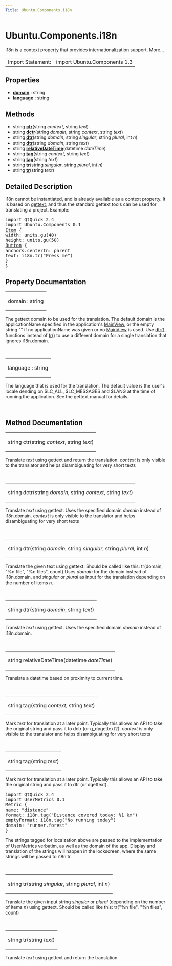 ```yaml
---
Title: Ubuntu.Components.i18n
---
```


# Ubuntu.Components.i18n

<span class="subtitle"></span>
<!-- $$$i18n-brief -->
<p>i18n is a context property that provides internationalization support. More...</p>
<!-- @@@i18n -->
<table class="alignedsummary">
<tr><td class="memItemLeft rightAlign topAlign"> Import Statement:</td><td class="memItemRight bottomAlign"> import Ubuntu.Components 1.3</td></tr></table><ul>
</ul>
<h2 id="properties">Properties</h2>
<ul>
<li class="fn"><b><b><a href="#domain-prop">domain</a></b></b> : string</li>
<li class="fn"><b><b><a href="#language-prop">language</a></b></b> : string</li>
</ul>
<h2 id="methods">Methods</h2>
<ul>
<li class="fn">string <b><b><a href="#ctr-method">ctr</a></b></b>(string <i>context</i>, string <i>text</i>)</li>
<li class="fn">string <b><b><a href="#dctr-method">dctr</a></b></b>(string <i>domain</i>, string <i>context</i>, string <i>text</i>)</li>
<li class="fn">string <b><b><a href="#dtr-method-2">dtr</a></b></b>(string <i>domain</i>, string <i>singular</i>, string <i>plural</i>, int <i>n</i>)</li>
<li class="fn">string <b><b><a href="#dtr-method">dtr</a></b></b>(string <i>domain</i>, string <i>text</i>)</li>
<li class="fn">string <b><b><a href="#relativeDateTime-method">relativeDateTime</a></b></b>(datetime <i>dateTime</i>)</li>
<li class="fn">string <b><b><a href="#tag-method-2">tag</a></b></b>(string <i>context</i>, string <i>text</i>)</li>
<li class="fn">string <b><b><a href="#tag-method">tag</a></b></b>(string <i>text</i>)</li>
<li class="fn">string <b><b><a href="#tr-method-2">tr</a></b></b>(string <i>singular</i>, string <i>plural</i>, int <i>n</i>)</li>
<li class="fn">string <b><b><a href="#tr-method">tr</a></b></b>(string <i>text</i>)</li>
</ul>
<!-- $$$i18n-description -->
<h2 id="details">Detailed Description</h2>
</p>
<p>i18n cannot be instantiated, and is already available as a context property. It is based on <a href="https://www.gnu.org/software/gettext/">gettext</a>, and thus the standard gettext tools can be used for translating a project. Example:</p>
<pre class="qml">import QtQuick 2.4
import Ubuntu.Components 0.1
<span class="type"><a href="QtQuick.Item.md">Item</a></span> {
<span class="name">width</span>: <span class="name">units</span>.<span class="name">gu</span>(<span class="number">40</span>)
<span class="name">height</span>: <span class="name">units</span>.<span class="name">gu</span>(<span class="number">50</span>)
<span class="type"><a href="Ubuntu.Components.Button.md">Button</a></span> {
<span class="name">anchors</span>.centerIn: <span class="name">parent</span>
<span class="name">text</span>: <span class="name">i18n</span>.<span class="name">tr</span>(<span class="string">&quot;Press me&quot;</span>)
}
}</pre>
<!-- @@@i18n -->
<h2>Property Documentation</h2>
<!-- $$$domain -->
<table class="qmlname"><tr valign="top" id="domain-prop"><td class="tblQmlPropNode"><p><span class="name">domain</span> : <span class="type">string</span></p></td></tr></table><p>The gettext domain to be used for the translation. The default domain is the applicationName specified in the application's <a href="Ubuntu.Components.MainView.md">MainView</a>, or the empty string &quot;&quot; if no applicationName was given or no <a href="Ubuntu.Components.MainView.md">MainView</a> is used. Use <a href="#dtr-method">dtr()</a> functions instead of <a href="#tr-method">tr()</a> to use a different domain for a single translation that ignores i18n.domain.</p>
<!-- @@@domain -->
<br/>
<!-- $$$language -->
<table class="qmlname"><tr valign="top" id="language-prop"><td class="tblQmlPropNode"><p><span class="name">language</span> : <span class="type">string</span></p></td></tr></table><p>The language that is used for the translation. The default value is the user's locale dending on $LC_ALL, $LC_MESSAGES and $LANG at the time of running the application. See the gettext manual for details.</p>
<!-- @@@language -->
<br/>
<h2>Method Documentation</h2>
<!-- $$$ctr -->
<table class="qmlname"><tr valign="top" id="ctr-method"><td class="tblQmlFuncNode"><p><span class="type">string</span> <span class="name">ctr</span>(<span class="type">string</span><i> context</i>, <span class="type">string</span><i> text</i>)</p></td></tr></table><p>Translate <i>text</i> using gettext and return the translation. <i>context</i> is only visible to the translator and helps disambiguating for very short texts</p>
<!-- @@@ctr -->
<br/>
<!-- $$$dctr -->
<table class="qmlname"><tr valign="top" id="dctr-method"><td class="tblQmlFuncNode"><p><span class="type">string</span> <span class="name">dctr</span>(<span class="type">string</span><i> domain</i>, <span class="type">string</span><i> context</i>, <span class="type">string</span><i> text</i>)</p></td></tr></table><p>Translate <i>text</i> using gettext. Uses the specified domain <i>domain</i> instead of i18n.domain. <i>context</i> is only visible to the translator and helps disambiguating for very short texts</p>
<!-- @@@dctr -->
<br/>
<!-- $$$dtr -->
<table class="qmlname"><tr valign="top" id="dtr-method-2"><td class="tblQmlFuncNode"><p><span class="type">string</span> <span class="name">dtr</span>(<span class="type">string</span><i> domain</i>, <span class="type">string</span><i> singular</i>, <span class="type">string</span><i> plural</i>, <span class="type">int</span><i> n</i>)</p></td></tr></table><p>Translate the given text using gettext. Should be called like this: tr(domain, &quot;%n file&quot;, &quot;%n files&quot;, count) Uses <i>domain</i> for the domain instead of i18n.domain, and <i>singular</i> or <i>plural</i> as input for the translation depending on the number of items <i>n</i>.</p>
<!-- @@@dtr -->
<br/>
<!-- $$$dtr -->
<table class="qmlname"><tr valign="top" id="dtr-method"><td class="tblQmlFuncNode"><p><span class="type">string</span> <span class="name">dtr</span>(<span class="type">string</span><i> domain</i>, <span class="type">string</span><i> text</i>)</p></td></tr></table><p>Translate <i>text</i> using gettext. Uses the specified domain <i>domain</i> instead of i18n.domain.</p>
<!-- @@@dtr -->
<br/>
<!-- $$$relativeDateTime -->
<table class="qmlname"><tr valign="top" id="relativeDateTime-method"><td class="tblQmlFuncNode"><p><span class="type">string</span> <span class="name">relativeDateTime</span>(<span class="type">datetime</span><i> dateTime</i>)</p></td></tr></table><p>Translate a datetime based on proximity to current time.</p>
<!-- @@@relativeDateTime -->
<br/>
<!-- $$$tag -->
<table class="qmlname"><tr valign="top" id="tag-method-2"><td class="tblQmlFuncNode"><p><span class="type">string</span> <span class="name">tag</span>(<span class="type">string</span><i> context</i>, <span class="type">string</span><i> text</i>)</p></td></tr></table><p>Mark <i>text</i> for translation at a later point. Typically this allows an API to take the original string and pass it to dctr (or g_dpgettext2). <i>context</i> is only visible to the translator and helps disambiguating for very short texts</p>
<!-- @@@tag -->
<br/>
<!-- $$$tag -->
<table class="qmlname"><tr valign="top" id="tag-method"><td class="tblQmlFuncNode"><p><span class="type">string</span> <span class="name">tag</span>(<span class="type">string</span><i> text</i>)</p></td></tr></table><p>Mark <i>text</i> for translation at a later point. Typically this allows an API to take the original string and pass it to dtr (or dgettext).</p>
<pre class="qml">import QtQuick 2.4
import UserMetrics 0.1
<span class="type">Metric</span> {
<span class="name">name</span>: <span class="string">&quot;distance&quot;</span>
<span class="name">format</span>: <span class="name">i18n</span>.<span class="name">tag</span>(<span class="string">&quot;Distance covered today: %1 km&quot;</span>)
<span class="name">emptyFormat</span>: <span class="name">i18n</span>.<span class="name">tag</span>(<span class="string">&quot;No running today&quot;</span>)
<span class="name">domain</span>: <span class="string">&quot;runner.forest&quot;</span>
}</pre>
<p>The strings tagged for localzation above are passed to the implementation of UserMetrics verbatim, as well as the domain of the app. Display and translation of the strings will happen in the lockscreen, where the same strings will be passed to i18n.tr.</p>
<!-- @@@tag -->
<br/>
<!-- $$$tr -->
<table class="qmlname"><tr valign="top" id="tr-method-2"><td class="tblQmlFuncNode"><p><span class="type">string</span> <span class="name">tr</span>(<span class="type">string</span><i> singular</i>, <span class="type">string</span><i> plural</i>, <span class="type">int</span><i> n</i>)</p></td></tr></table><p>Translate the given input string <i>singular</i> or <i>plural</i> (depending on the number of items <i>n</i>) using gettext. Should be called like this: tr(&quot;%n file&quot;, &quot;%n files&quot;, count)</p>
<!-- @@@tr -->
<br/>
<!-- $$$tr -->
<table class="qmlname"><tr valign="top" id="tr-method"><td class="tblQmlFuncNode"><p><span class="type">string</span> <span class="name">tr</span>(<span class="type">string</span><i> text</i>)</p></td></tr></table><p>Translate <i>text</i> using gettext and return the translation.</p>
<!-- @@@tr -->
<br/>
